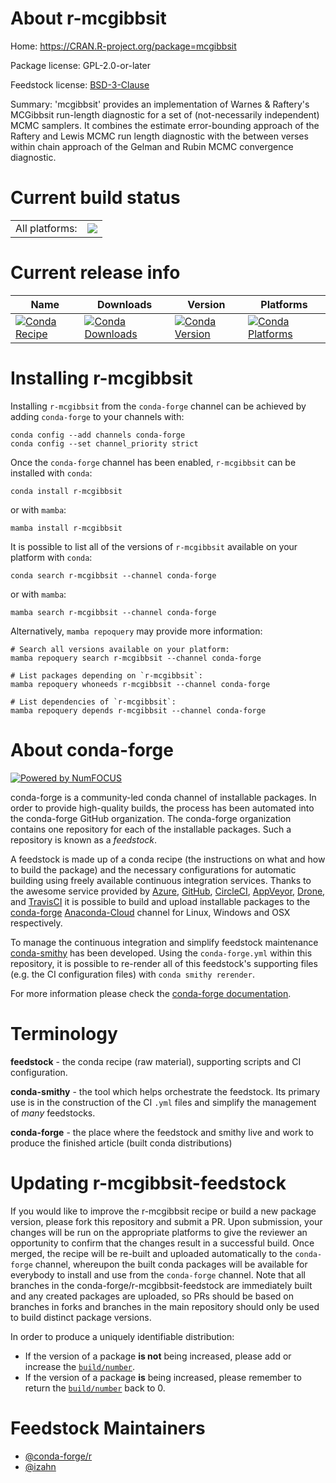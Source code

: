About r-mcgibbsit
=================

Home: https://CRAN.R-project.org/package=mcgibbsit

Package license: GPL-2.0-or-later

Feedstock license: [BSD-3-Clause](https://github.com/conda-forge/r-mcgibbsit-feedstock/blob/main/LICENSE.txt)

Summary: 'mcgibbsit' provides an implementation of Warnes & Raftery's MCGibbsit run-length diagnostic for a set of (not-necessarily independent) MCMC samplers.  It combines the estimate error-bounding approach of the Raftery and Lewis MCMC run length diagnostic with the between verses within chain approach of the Gelman and Rubin MCMC convergence diagnostic.

Current build status
====================


<table><tr><td>All platforms:</td>
    <td>
      <a href="https://dev.azure.com/conda-forge/feedstock-builds/_build/latest?definitionId=14137&branchName=main">
        <img src="https://dev.azure.com/conda-forge/feedstock-builds/_apis/build/status/r-mcgibbsit-feedstock?branchName=main">
      </a>
    </td>
  </tr>
</table>

Current release info
====================

| Name | Downloads | Version | Platforms |
| --- | --- | --- | --- |
| [![Conda Recipe](https://img.shields.io/badge/recipe-r--mcgibbsit-green.svg)](https://anaconda.org/conda-forge/r-mcgibbsit) | [![Conda Downloads](https://img.shields.io/conda/dn/conda-forge/r-mcgibbsit.svg)](https://anaconda.org/conda-forge/r-mcgibbsit) | [![Conda Version](https://img.shields.io/conda/vn/conda-forge/r-mcgibbsit.svg)](https://anaconda.org/conda-forge/r-mcgibbsit) | [![Conda Platforms](https://img.shields.io/conda/pn/conda-forge/r-mcgibbsit.svg)](https://anaconda.org/conda-forge/r-mcgibbsit) |

Installing r-mcgibbsit
======================

Installing `r-mcgibbsit` from the `conda-forge` channel can be achieved by adding `conda-forge` to your channels with:

```
conda config --add channels conda-forge
conda config --set channel_priority strict
```

Once the `conda-forge` channel has been enabled, `r-mcgibbsit` can be installed with `conda`:

```
conda install r-mcgibbsit
```

or with `mamba`:

```
mamba install r-mcgibbsit
```

It is possible to list all of the versions of `r-mcgibbsit` available on your platform with `conda`:

```
conda search r-mcgibbsit --channel conda-forge
```

or with `mamba`:

```
mamba search r-mcgibbsit --channel conda-forge
```

Alternatively, `mamba repoquery` may provide more information:

```
# Search all versions available on your platform:
mamba repoquery search r-mcgibbsit --channel conda-forge

# List packages depending on `r-mcgibbsit`:
mamba repoquery whoneeds r-mcgibbsit --channel conda-forge

# List dependencies of `r-mcgibbsit`:
mamba repoquery depends r-mcgibbsit --channel conda-forge
```


About conda-forge
=================

[![Powered by
NumFOCUS](https://img.shields.io/badge/powered%20by-NumFOCUS-orange.svg?style=flat&colorA=E1523D&colorB=007D8A)](https://numfocus.org)

conda-forge is a community-led conda channel of installable packages.
In order to provide high-quality builds, the process has been automated into the
conda-forge GitHub organization. The conda-forge organization contains one repository
for each of the installable packages. Such a repository is known as a *feedstock*.

A feedstock is made up of a conda recipe (the instructions on what and how to build
the package) and the necessary configurations for automatic building using freely
available continuous integration services. Thanks to the awesome service provided by
[Azure](https://azure.microsoft.com/en-us/services/devops/), [GitHub](https://github.com/),
[CircleCI](https://circleci.com/), [AppVeyor](https://www.appveyor.com/),
[Drone](https://cloud.drone.io/welcome), and [TravisCI](https://travis-ci.com/)
it is possible to build and upload installable packages to the
[conda-forge](https://anaconda.org/conda-forge) [Anaconda-Cloud](https://anaconda.org/)
channel for Linux, Windows and OSX respectively.

To manage the continuous integration and simplify feedstock maintenance
[conda-smithy](https://github.com/conda-forge/conda-smithy) has been developed.
Using the ``conda-forge.yml`` within this repository, it is possible to re-render all of
this feedstock's supporting files (e.g. the CI configuration files) with ``conda smithy rerender``.

For more information please check the [conda-forge documentation](https://conda-forge.org/docs/).

Terminology
===========

**feedstock** - the conda recipe (raw material), supporting scripts and CI configuration.

**conda-smithy** - the tool which helps orchestrate the feedstock.
                   Its primary use is in the construction of the CI ``.yml`` files
                   and simplify the management of *many* feedstocks.

**conda-forge** - the place where the feedstock and smithy live and work to
                  produce the finished article (built conda distributions)


Updating r-mcgibbsit-feedstock
==============================

If you would like to improve the r-mcgibbsit recipe or build a new
package version, please fork this repository and submit a PR. Upon submission,
your changes will be run on the appropriate platforms to give the reviewer an
opportunity to confirm that the changes result in a successful build. Once
merged, the recipe will be re-built and uploaded automatically to the
`conda-forge` channel, whereupon the built conda packages will be available for
everybody to install and use from the `conda-forge` channel.
Note that all branches in the conda-forge/r-mcgibbsit-feedstock are
immediately built and any created packages are uploaded, so PRs should be based
on branches in forks and branches in the main repository should only be used to
build distinct package versions.

In order to produce a uniquely identifiable distribution:
 * If the version of a package **is not** being increased, please add or increase
   the [``build/number``](https://docs.conda.io/projects/conda-build/en/latest/resources/define-metadata.html#build-number-and-string).
 * If the version of a package **is** being increased, please remember to return
   the [``build/number``](https://docs.conda.io/projects/conda-build/en/latest/resources/define-metadata.html#build-number-and-string)
   back to 0.

Feedstock Maintainers
=====================

* [@conda-forge/r](https://github.com/conda-forge/r/)
* [@izahn](https://github.com/izahn/)

